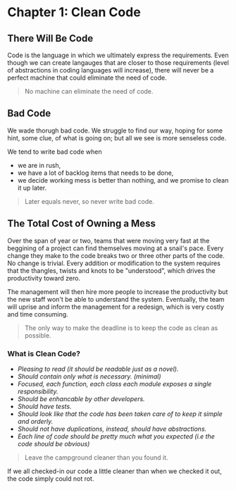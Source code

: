 # Chapter 1: Clean Code

## There Will Be Code

Code is the language in which we ultimately express the requirements. Even though we can create langauges that are closer to those requirements (level of abstractions in coding languages will increase), there will never be a perfect machine that could eliminate the need of code.

> No machine can eliminate the need of code.

## Bad Code

We wade thorugh bad code. We struggle to find our way, hoping for some hint, some clue, of what is going on; but all we see is more senseless code.

We tend to write bad code when 

- we are in rush, 
- we have a lot of backlog items that needs to be done,
- we decide working mess is better than nothing, and we promise to clean it up later.

> Later equals never, so never write bad code.

## The Total Cost of Owning a Mess

Over the span of year or two, teams that were moving very fast at the beggining of a project can find themselves moving at a snail's pace. Every change they make to the code breaks two or three other parts of the code. No change is trivial. Every addition or modification to the system requires that the thangles, twists and knots to be "understood", which drives the productivity toward zero.

The management will then hire more people to increase the productivity but the new staff won't be able to understand the system. Eventually, the team will uprise and inform the management for a redesign, which is very costly and time consuming.

> The only way to make the deadline is to keep the code as clean as possible.

### What is Clean Code?

- *Pleasing to read (it should be readable just as a novel).*
- *Should contain only what is necessary. (minimal)*
- *Focused, each function, each class each module exposes a single responsibility.*
- *Should be enhancable by other developers.*
- *Should have tests.*
- *Should look like that the code has been taken care of to keep it simple and orderly.*
- *Should not have duplications, instead, should have abstractions.*
- *Each line of code should be pretty much what you expected (i.e the code should be obvious)*

> Leave the campground cleaner than you found it.

If we all checked-in our code a little cleaner than when we checked it out, the code
simply could not rot.
